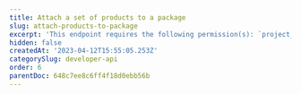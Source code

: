 ```yaml
---
title: Attach a set of products to a package
slug: attach-products-to-package
excerpt: 'This endpoint requires the following permission(s): `project_configuration:packages:read_write`.'
hidden: false
createdAt: '2023-04-12T15:55:05.253Z'
categorySlug: developer-api
order: 6
parentDoc: 648c7ee8c6ff4f18d0ebb56b
---
```

